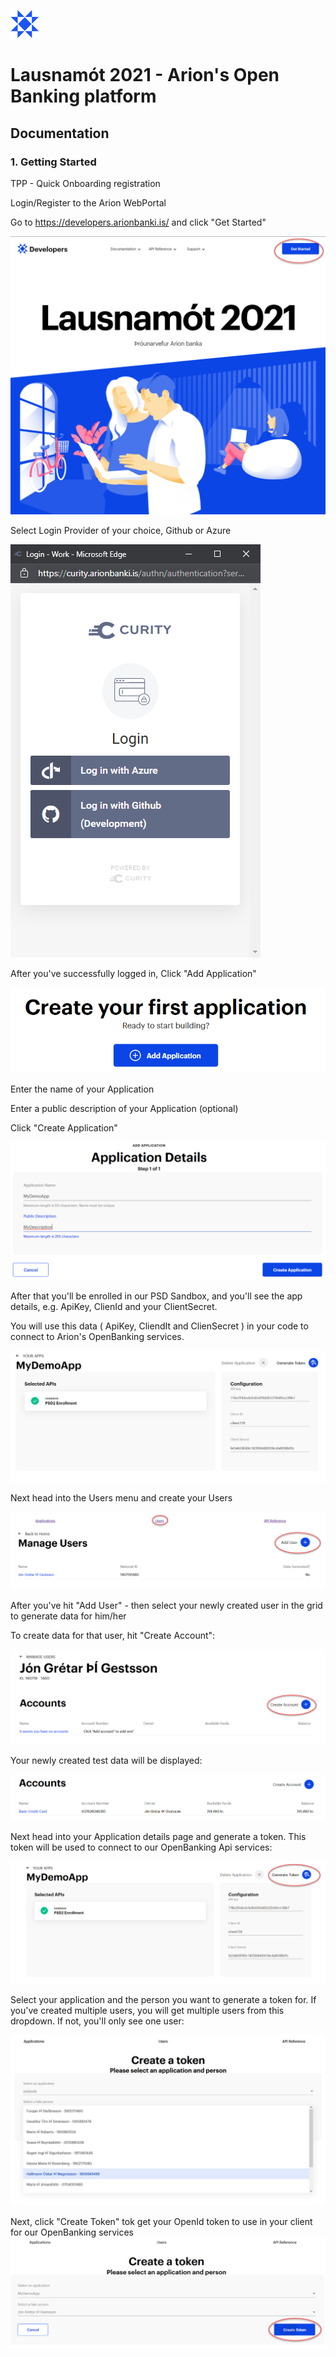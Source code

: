 ![Logo](https://github.com/arionbanki/Arion-OpenBanking-Sandbox/blob/main/doc-images/01%20-%20arionlogoblue.png?raw=true)
# Lausnamót 2021 - Arion's Open Banking platform


## Documentation


  ### 1. Getting Started

  TPP - Quick Onboarding registration
  
  Login/Register to the Arion WebPortal

Go to https://developers.arionbanki.is/ and click "Get Started"


![App Screenshot](https://github.com/arionbanki/Arion-OpenBanking-Sandbox/blob/main/doc-images/02%20-%20Getting%20Started.png?raw=true)




Select Login Provider of your choice, Github or Azure

![App Screenshot](https://github.com/arionbanki/Arion-OpenBanking-Sandbox/blob/main/doc-images/03%20-%20Choose%20Provider.png?raw=true)
  
After you've successfully logged in, 
Click "Add Application"

![App Screenshot](https://github.com/arionbanki/Arion-OpenBanking-Sandbox/blob/main/doc-images/04%20-%20Create%20your%20first%20application.png?raw=true)

Enter the name of your Application

Enter a public description of your Application (optional)

Click "Create Application"

![App Screneshot](https://github.com/arionbanki/Arion-OpenBanking-Sandbox/blob/main/doc-images/05%20-%20Application%20Details%20Create.png?raw=true)

After that you'll be enrolled in our PSD Sandbox, and you'll see the app details, e.g. ApiKey, ClienId and your ClientSecret.

You will use this data ( ApiKey, CliendIt and ClienSecret ) in your code to connect to Arion's OpenBanking services.

![App Screenshot](https://github.com/arionbanki/Arion-OpenBanking-Sandbox/blob/main/doc-images/06%20-%20My%20Demo%20App.png?raw=true)


Next head into the Users menu and create your Users

![App Screenshot](https://github.com/arionbanki/Arion-OpenBanking-Sandbox/blob/main/doc-images/07%20-%20Manage%20Users.png?raw=true)

After you've hit "Add User" - then select your newly created user in the grid to generate data for him/her

To create data for that user, hit "Create Account":

![App Screenshot](https://github.com/arionbanki/Arion-OpenBanking-Sandbox/blob/main/doc-images/08%20-%20Create%20Accounts.png?raw=true)

Your newly created test data will be displayed:

![App Screenshot](https://github.com/arionbanki/Arion-OpenBanking-Sandbox/blob/main/doc-images/09%20-%20Accounts%20Data.png?raw=true)

Next head into your Application details page and generate a token. This token will be used to connect to our OpenBanking Api services:

![App screenshot](https://github.com/arionbanki/Arion-OpenBanking-Sandbox/blob/main/doc-images/10%20-%20Generate%20Token%20Button.png?raw=true)

Select your application and the person you want to generate a token for. If you've created multiple users, you will get multiple users from this dropdown. If not, you'll only see one user:

![App screenshot](https://github.com/arionbanki/Arion-OpenBanking-Sandbox/blob/main/doc-images/11%20-%20Create%20Token.png?raw=true)

Next, click "Create Token" tok get your OpenId token to use in your client for our OpenBanking services
![App screenshot](https://github.com/arionbanki/Arion-OpenBanking-Sandbox/blob/main/doc-images/12%20-%20Token%20Generation.png?raw=true)




